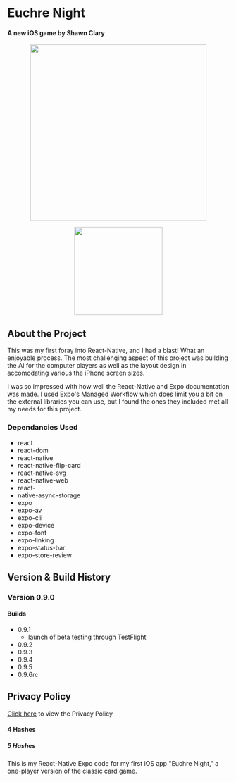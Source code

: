 # Euchre Night

#### A new iOS game by Shawn Clary

<p align="center">
  <img width="400" src="https://user-images.githubusercontent.com/26289436/131942355-d070153e-6b0c-4447-aefb-9e77fea4a9e1.png">
</p>

<p align="center">
  <a href="https://apps.apple.com/us/app/euchre-night/id1582666948" target="_blank" rel="noreferrer">
    <img width="200" src="https://user-images.githubusercontent.com/26289436/131943331-3403418e-7029-46dd-b637-64d5e9190bcf.png">
  </a>
</p>

## About the Project

This was my first foray into React-Native, and I had a blast! What an enjoyable process. The most challenging aspect of this project was building the AI for the computer players as well as the layout design in accomodating various the iPhone screen sizes.

I was so impressed with how well the React-Native and Expo documentation was made. I used Expo's Managed Workflow which does limit you a bit on the external libraries you can use, but I found the ones they included met all my needs for this project.

### Dependancies Used

- react
- react-dom
- react-native
- react-native-flip-card
- react-native-svg
- react-native-web
- react-
- native-async-storage
- expo
- expo-av
- expo-cli
- expo-device
- expo-font
- expo-linking
- expo-status-bar
- expo-store-review

## Version & Build History

### Version 0.9.0

#### Builds

- 0.9.1
  - launch of beta testing through TestFlight
- 0.9.2
- 0.9.3
- 0.9.4
- 0.9.5
- 0.9.6rc

## Privacy Policy

[Click here](https://sleeptil3.github.io/euchre-native/) to view the Privacy Policy

#### 4 Hashes

##### 5 Hashes

This is my React-Native Expo code for my first iOS app "Euchre Night," a one-player version of the classic card game.
